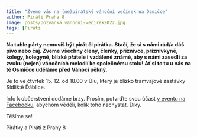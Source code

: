 ```yaml
---
title: "Zveme vás na (ne)pirátský vánoční večírek na Osmičce"
author: Piráti Praha 8
image: posts/pozvanka_vanocni-vecirek2022.jpg
tags: [Piráti
---
```


**Na tuhle párty nemusíš být pirát či pirátka. Stačí, že si s námi rád/a dáš pivo nebo čaj. Zveme všechny členy, členky, příznivce, příznivkyně, kolegy, kolegyně, blízké přátele i vzdálené známé, aby s námi zasedli za zvuku (nejen) vánočních melodií ke společnému stolu! Ať si to tu u nás na té Osmičce uděláme před Vánoci pěkný.**

Je to ve čtvrtek 15. 12. od 18.00 v Úlu, který je blízko tramvajové zastávky Sídliště Ďáblice.

Info k občerstvení dodáme brzy. Prosím, potvrďte svou účast [v eventu na Facebooku](https://fb.me/e/5GfQgSma3), abychom věděli, kolik toho nachystat. Díky.

Těšíme se!

Pirátky a Piráti z Prahy 8